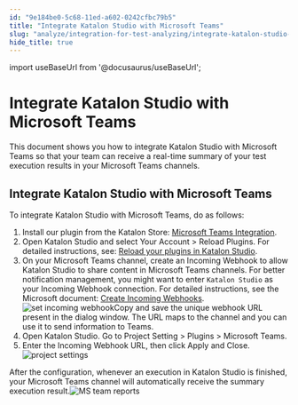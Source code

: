 ```yaml
---
id: "9e184be0-5c68-11ed-a602-0242cfbc79b5"
title: "Integrate Katalon Studio with Microsoft Teams"
slug: "analyze/integration-for-test-analyzing/integrate-katalon-studio-with-microsoft-teams"
hide_title: true
---
```

import useBaseUrl from '@docusaurus/useBaseUrl';


# <a id="concept-972" class="anchor_top_offset"/><a id="ariaid-title1" class="anchor_top_offset"/>Integrate Katalon Studio with Microsoft Teams

<p xmlns="http://www.w3.org/1999/xhtml" className="shortdesc">This document shows you how to integrate <span className="ph">Katalon Studio</span> with Microsoft Teams so that your team can receive a real-time summary of your test execution results in your Microsoft Teams channels. </p> 

## <a id="task-720" class="anchor_top_offset"/>Integrate Katalon Studio with Microsoft Teams

<section xmlns="http://www.w3.org/1999/xhtml" className="section context">To integrate <span className="ph">Katalon Studio</span> with Microsoft Teams, do as follows:</section> 
<ol xmlns="http://www.w3.org/1999/xhtml" className="ol steps"><li className="li step stepexpand"><span className="ph cmd">Install our plugin from the Katalon Store: <a className="xref j-external-link" href="https://store.katalon.com/product/77/Microsoft-Teams-Integration" target="_blank">Microsoft Teams Integration</a>.</span></li><li className="li step stepexpand"><span className="ph cmd">Open Katalon Studio and select <span className="ph uicontrol">Your Account</span> &gt; <span className="ph uicontrol">Reload Plugins</span>. For detailed instructions, see: <a className="xref" href="/docs/plugins-and-add-ons/katalon-store/katalon-studio-plugins/installing-plugin-offline-in-katalon-studio#id_2">Reload your plugins in <span className="ph">Katalon Studio</span></a>.</span></li><li className="li step stepexpand"><span className="ph cmd">On your Microsoft Teams channel, create an Incoming Webhook to allow <span className="ph">Katalon Studio</span>  to share content in Microsoft Teams channels. For better notification management, you might want to enter <code className="ph codeph">Katalon Studio</code> as your Incoming Webhook connection. For detailed instructions, see the Microsoft document: <a className="xref j-external-link" href="https://learn.microsoft.com/en-us/microsoftteams/platform/webhooks-and-connectors/how-to/add-incoming-webhook" target="_blank">Create Incoming Webhooks</a>.</span><div className="itemgroup info"><img className="image" width={700} src={useBaseUrl("/9e1bf560-5c68-11ed-a602-0242cfbc79b5.png")} alt="set incoming webhook" />Copy and save the unique webhook URL present in the dialog window. The URL maps to the channel and you can use it to send information to Teams.</div></li><li className="li step stepexpand"><span className="ph cmd">Open <span className="ph">Katalon Studio</span>. Go to <span className="ph uicontrol">Project Setting</span> &gt; <span className="ph uicontrol">Plugins</span> &gt; <span className="ph uicontrol">Microsoft Teams</span>.</span></li><li className="li step stepexpand"><span className="ph cmd">Enter the  Incoming  Webhook URL, then click <span className="ph uicontrol">Apply and Close</span>.</span><div className="itemgroup info"><img className="image" width={700} src={useBaseUrl("/9e1f02a0-5c68-11ed-a602-0242cfbc79b5.png")} alt="project settings" /></div></li></ol> 
<section xmlns="http://www.w3.org/1999/xhtml" className="section result">After the configuration, whenever an execution in <span className="ph">Katalon Studio</span> is finished, your Microsoft Teams channel will automatically receive the summary execution result.<img className="image" width={700} src={useBaseUrl("/9e0eaef0-5c68-11ed-a602-0242cfbc79b5.png")} alt="MS team reports" /></section> 
